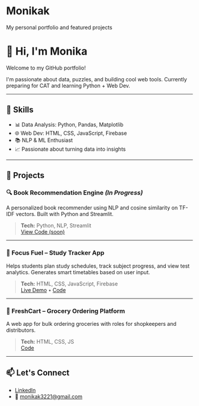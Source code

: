 # Monikak
My personal portfolio and featured projects
# 👋 Hi, I'm Monika  
Welcome to my GitHub portfolio!

I'm passionate about data, puzzles, and building cool web tools. Currently preparing for CAT and learning Python + Web Dev.

---

## 🔧 Skills  
- 📊 Data Analysis: Python, Pandas, Matplotlib  
- 🌐 Web Dev: HTML, CSS, JavaScript, Firebase  
- 📚 NLP & ML Enthusiast  
- 📈 Passionate about turning data into insights

---

## 📌 Projects

### 🔍 Book Recommendation Engine *(In Progress)*
A personalized book recommender using NLP and cosine similarity on TF-IDF vectors. Built with Python and Streamlit.

> **Tech:** Python, NLP, Streamlit  
> [View Code (soon)](https://github.com/yourusername/book-recommendation-engine)

---

### 🧠 Focus Fuel – Study Tracker App  
Helps students plan study schedules, track subject progress, and view test analytics. Generates smart timetables based on user input.

> **Tech:** HTML, CSS, JavaScript, Firebase  
> [Live Demo](#) • [Code](#)

---

### 🛒 FreshCart – Grocery Ordering Platform  
A web app for bulk ordering groceries with roles for shopkeepers and distributors.

> **Tech:** HTML, CSS, JS  
> [Code](#)

---

## 📫 Let's Connect  
- [LinkedIn](www.linkedin.com/in/monika-k-6a7643288)
- 📧 monikak3221@gmail.com
